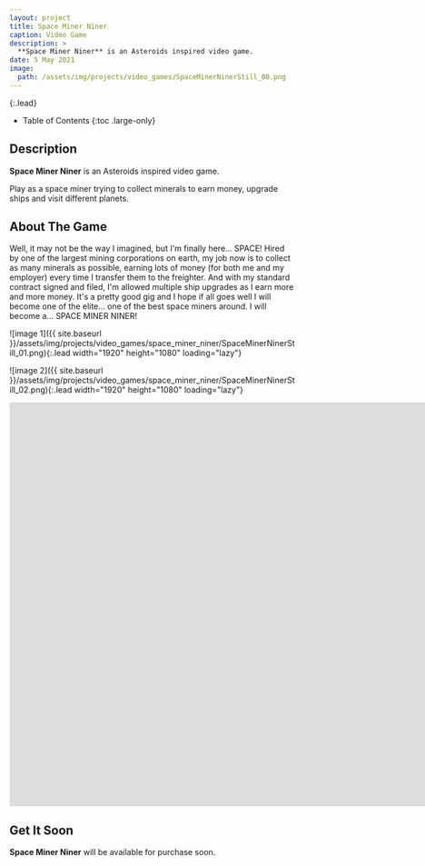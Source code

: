 ```yaml
---
layout: project
title: Space Miner Niner
caption: Video Game
description: >
  **Space Miner Niner** is an Asteroids inspired video game.
date: 5 May 2021
image: 
  path: /assets/img/projects/video_games/SpaceMinerNinerStill_00.png
---
```


{:.lead}

- Table of Contents
{:toc .large-only}

## Description

**Space Miner Niner** is an Asteroids inspired video game.  

Play as a space miner trying to collect minerals to earn money, upgrade ships and visit different planets.

## About The Game

Well, it may not be the way I imagined, but I'm finally here... SPACE!
Hired by one of the largest mining corporations on earth, my job now is to collect as many minerals as possible, earning lots of money (for both me and my employer) every time I transfer them to the freighter.  And with my standard contract signed and filed, I'm allowed multiple ship upgrades as I earn more and more money.  It's a pretty good gig and I hope if all goes well I will become one of the elite... one of the best space miners around.  I will become a...
SPACE MINER NINER!

![image 1]({{ site.baseurl }}/assets/img/projects/video_games/space_miner_niner/SpaceMinerNinerStill_01.png){:.lead width="1920" height="1080" loading="lazy"}

![image 2]({{ site.baseurl }}/assets/img/projects/video_games/space_miner_niner/SpaceMinerNinerStill_02.png){:.lead width="1920" height="1080" loading="lazy"}

<div class="lead aspect-ratio sixteen-nine">
          
<iframe width="1903" height="711" src="https://www.youtube.com/embed/0CVAYDli_5o" frameborder="0" allow="accelerometer; autoplay; clipboard-write; encrypted-media; gyroscope; picture-in-picture" allowfullscreen></iframe>

</div>

## Get It Soon

**Space Miner Niner** will be available for purchase soon.